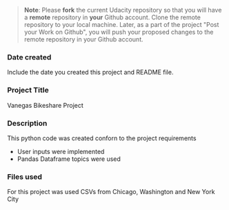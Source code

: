 >**Note**: Please **fork** the current Udacity repository so that you will have a **remote** repository in **your** Github account. Clone the remote repository to your local machine. Later, as a part of the project "Post your Work on Github", you will push your proposed changes to the remote repository in your Github account.

### Date created
Include the date you created this project and README file.

### Project Title
Vanegas Bikeshare Project

### Description
This python code was created conforn to the project requirements
- User inputs were implemented 
- Pandas Dataframe topics were used 
### Files used
For this project was used CSVs from Chicago, Washington and New York City



